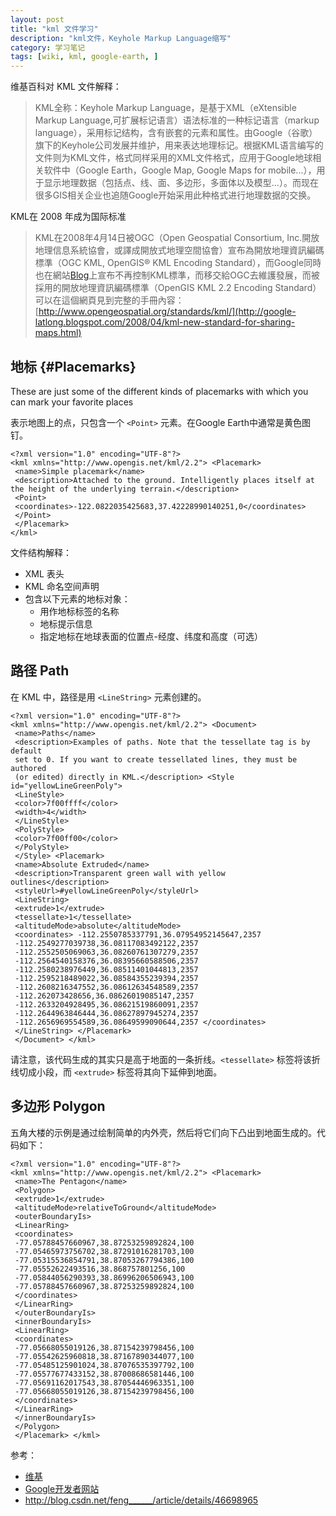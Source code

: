 ```yaml
---
layout: post
title: "kml 文件学习"
description: "kml文件，Keyhole Markup Language缩写"
category: 学习笔记
tags: [wiki, kml, google-earth, ]
---
```



维基百科对 KML 文件解释：

> KML全称：Keyhole Markup Language，是基于XML（eXtensible Markup Language,可扩展标记语言）语法标准的一种标记语言（markup language），采用标记结构，含有嵌套的元素和属性。由Google（谷歌）旗下的Keyhole公司发展并维护，用来表达地理标记。根据KML语言编写的文件则为KML文件，格式同样采用的XML文件格式，应用于Google地球相关软件中（Google Earth，Google Map, Google Maps for mobile...），用于显示地理数据（包括点、线、面、多边形，多面体以及模型...）。而现在很多GIS相关企业也追随Google开始采用此种格式进行地理数据的交换。

KML在 2008 年成为国际标准

>KML在2008年4月14日被OGC（Open Geospatial Consortium, Inc.開放地理信息系統協會，或譯成開放式地理空間協會）宣布為開放地理資訊編碼標準（OGC KML, OpenGIS® KML Encoding Standard），而Google同時也在網站[Blog](http://google-latlong.blogspot.com/2008/04/kml-new-standard-for-sharing-maps.html)上宣布不再控制KML標準，而移交給OGC去維護發展，而被採用的開放地理資訊編碼標準（OpenGIS KML 2.2 Encoding Standard）可以在這個網頁見到完整的手冊內容：[http://www.opengeospatial.org/standards/kml/](http://google-latlong.blogspot.com/2008/04/kml-new-standard-for-sharing-maps.html)

## 地标 {#Placemarks}

These are just some of the different kinds of placemarks with which you can mark your favorite places

表示地图上的点，只包含一个 `<Point>` 元素。在Google Earth中通常是黄色图钉。

```
<?xml version="1.0" encoding="UTF-8"?>
<kml xmlns="http://www.opengis.net/kml/2.2"> <Placemark>
 <name>Simple placemark</name>
 <description>Attached to the ground. Intelligently places itself at the height of the underlying terrain.</description>
 <Point>
 <coordinates>-122.0822035425683,37.42228990140251,0</coordinates>
 </Point>
 </Placemark>
</kml>
```


文件结构解释：

- XML 表头
- KML 命名空间声明
- 包含以下元素的地标对象：
	- 用作地标标签的名称
	- 地标提示信息
	- 指定地标在地球表面的位置点-经度、纬度和高度（可选）

## 路径 Path

在 KML 中，路径是用 `<LineString>` 元素创建的。

	<?xml version="1.0" encoding="UTF-8"?>
	<kml xmlns="http://www.opengis.net/kml/2.2"> <Document>
	 <name>Paths</name>
	 <description>Examples of paths. Note that the tessellate tag is by default
	 set to 0. If you want to create tessellated lines, they must be authored
	 (or edited) directly in KML.</description> <Style id="yellowLineGreenPoly">
	 <LineStyle>
	 <color>7f00ffff</color>
	 <width>4</width>
	 </LineStyle>
	 <PolyStyle>
	 <color>7f00ff00</color>
	 </PolyStyle>
	 </Style> <Placemark>
	 <name>Absolute Extruded</name>
	 <description>Transparent green wall with yellow outlines</description>
	 <styleUrl>#yellowLineGreenPoly</styleUrl>
	 <LineString>
	 <extrude>1</extrude>
	 <tessellate>1</tessellate>
	 <altitudeMode>absolute</altitudeMode>
	 <coordinates> -112.2550785337791,36.07954952145647,2357
	 -112.2549277039738,36.08117083492122,2357
	 -112.2552505069063,36.08260761307279,2357
	 -112.2564540158376,36.08395660588506,2357
	 -112.2580238976449,36.08511401044813,2357
	 -112.2595218489022,36.08584355239394,2357
	 -112.2608216347552,36.08612634548589,2357
	 -112.262073428656,36.08626019085147,2357
	 -112.2633204928495,36.08621519860091,2357
	 -112.2644963846444,36.08627897945274,2357
	 -112.2656969554589,36.08649599090644,2357 </coordinates>
	 </LineString> </Placemark>
	 </Document> </kml>

请注意，该代码生成的其实只是高于地面的一条折线。`<tessellate>` 标签将该折线切成小段，而 `<extrude>` 标签将其向下延伸到地面。

## 多边形 Polygon

五角大楼的示例是通过绘制简单的内外壳，然后将它们向下凸出到地面生成的。代码如下：

	<?xml version="1.0" encoding="UTF-8"?>
	<kml xmlns="http://www.opengis.net/kml/2.2"> <Placemark>
	 <name>The Pentagon</name>
	 <Polygon>
	 <extrude>1</extrude>
	 <altitudeMode>relativeToGround</altitudeMode>
	 <outerBoundaryIs>
	 <LinearRing>
	 <coordinates>
	 -77.05788457660967,38.87253259892824,100 
	 -77.05465973756702,38.87291016281703,100 
	 -77.05315536854791,38.87053267794386,100 
	 -77.05552622493516,38.868757801256,100 
	 -77.05844056290393,38.86996206506943,100 
	 -77.05788457660967,38.87253259892824,100
	 </coordinates>
	 </LinearRing>
	 </outerBoundaryIs>
	 <innerBoundaryIs>
	 <LinearRing>
	 <coordinates>
	 -77.05668055019126,38.87154239798456,100 
	 -77.05542625960818,38.87167890344077,100 
	 -77.05485125901024,38.87076535397792,100 
	 -77.05577677433152,38.87008686581446,100 
	 -77.05691162017543,38.87054446963351,100 
	 -77.05668055019126,38.87154239798456,100
	 </coordinates>
	 </LinearRing>
	 </innerBoundaryIs>
	 </Polygon>
	 </Placemark> </kml> 


参考：

- [维基](https://zh.wikipedia.org/wiki/KML)
- [Google开发者网站](https://developers.google.com/kml/documentation/kml_tut)
- http://blog.csdn.net/feng______/article/details/46698965

